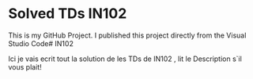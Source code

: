 # Solved TDs IN102

This is my GitHub Project. I published this project directly from the Visual Studio Code# IN102

Ici je vais ecrit tout la solution de les TDs de IN102 , lit le Description s`il vous plait!